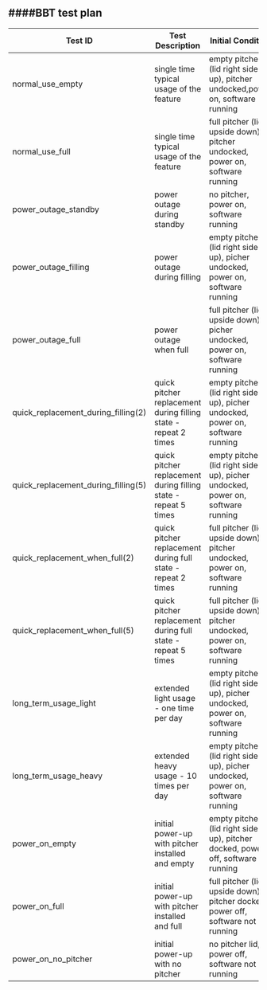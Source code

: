 ####BBT test plan
-----------------

| Test ID       | Test Description | Initial Condition | Test Procedure | Expected Results |
| ------------- | ---------------- | ----------------- | -------------- | ---------------- |
|normal_use_empty|single time typical usage of the feature|empty pitcher (lid right side up), pitcher undocked,power on, software running|
|normal_use_full|single time typical usage of the feature|full pitcher (lid upside down), pitcher undocked, power on, software running|
|power_outage_standby|power outage during standby |no pitcher, power on, software running|
|power_outage_filling|power outage during filling|empty pitcher (lid right side up), picher undocked, power on, software running|
|power_outage_full|power outage when full|full pitcher (lid upside down), picher undocked, power on, software running|
|quick_replacement_during_filling(2)|quick pitcher replacement during filling state - repeat 2 times|empty pitcher (lid right side up), picher undocked, power on, software running|
|quick_replacement_during_filling(5)|quick pitcher replacement during filling state - repeat 5 times|empty pitcher (lid right side up), picher undocked, power on, software running|
|quick_replacement_when_full(2)|quick pitcher replacement during full state - repeat 2 times|full pitcher (lid upside down), pitcher undocked, power on, software running|
|quick_replacement_when_full(5)|quick pitcher replacement during full state - repeat 5 times|full pitcher (lid upside down), pitcher undocked, power on, software running|
|long_term_usage_light|extended light usage - one time per day|empty pitcher (lid right side up), picher undocked, power on, software running|
|long_term_usage_heavy|extended heavy usage - 10 times per day|empty pitcher (lid right side up), picher undocked, power on, software running|
|power_on_empty|initial power-up with pitcher installed and empty|empty pitcher (lid right side up), pitcher docked, power off, software not running|
|power_on_full|initial power-up with pitcher installed and full|full pitcher (lid upside down), pitcher docked, power off, software not running|
|power_on_no_pitcher|initial power-up with no pitcher|no pitcher lid, power off, software not running|

